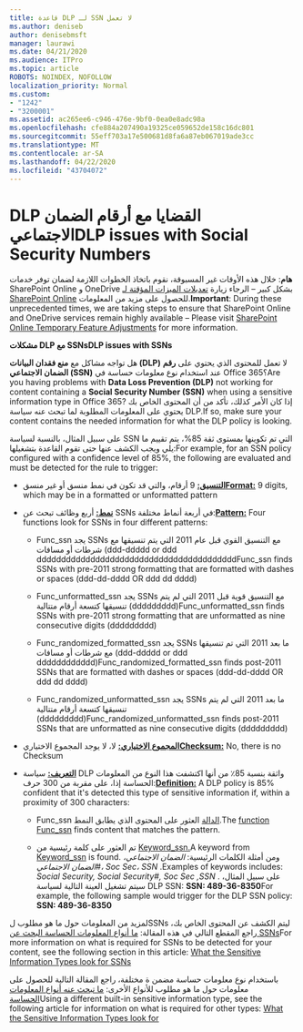 ```yaml
---
title: قاعدة DLP لـ SSN لا تعمل
ms.author: deniseb
author: denisebmsft
manager: laurawi
ms.date: 04/21/2020
ms.audience: ITPro
ms.topic: article
ROBOTS: NOINDEX, NOFOLLOW
localization_priority: Normal
ms.custom:
- "1242"
- "3200001"
ms.assetid: ac265ee6-c946-476e-9bf0-0ea0e8adc98a
ms.openlocfilehash: cfe884a207490a19325ce059652de158c16dc801
ms.sourcegitcommit: 55eff703a17e500681d8fa6a87eb067019ade3cc
ms.translationtype: MT
ms.contentlocale: ar-SA
ms.lasthandoff: 04/22/2020
ms.locfileid: "43704072"
---
```

# <a name="dlp-issues-with-social-security-numbers"></a><span data-ttu-id="20c08-102">DLP القضايا مع أرقام الضمان الاجتماعي</span><span class="sxs-lookup"><span data-stu-id="20c08-102">DLP issues with Social Security Numbers</span></span>

<span data-ttu-id="20c08-103">**هام**: خلال هذه الأوقات غير المسبوقة، نقوم باتخاذ الخطوات اللازمة لضمان توفر خدمات SharePoint Online و OneDrive بشكل كبير – الرجاء زيارة [تعديلات الميزات المؤقتة لـ SharePoint Online](https://aka.ms/ODSPAdjustments) للحصول على مزيد من المعلومات.</span><span class="sxs-lookup"><span data-stu-id="20c08-103">**Important**: During these unprecedented times, we are taking steps to ensure that SharePoint Online and OneDrive services remain highly available – Please visit [SharePoint Online Temporary Feature Adjustments](https://aka.ms/ODSPAdjustments) for more information.</span></span>

<span data-ttu-id="20c08-104">**مشكلات DLP مع SSNs**</span><span class="sxs-lookup"><span data-stu-id="20c08-104">**DLP issues with SSNs**</span></span>

<span data-ttu-id="20c08-105">هل تواجه مشاكل مع **منع فقدان البيانات (DLP)** لا تعمل للمحتوى الذي يحتوي على **رقم الضمان الاجتماعي (SSN)** عند استخدام نوع معلومات حساسة في Office 365؟</span><span class="sxs-lookup"><span data-stu-id="20c08-105">Are you having problems with **Data Loss Prevention (DLP)** not working for content containing a **Social Security Number (SSN)** when using a sensitive information type in Office 365?</span></span> <span data-ttu-id="20c08-106">إذا كان الأمر كذلك، تأكد من أن المحتوى الخاص بك يحتوي على المعلومات المطلوبة لما تبحث عنه سياسة DLP.</span><span class="sxs-lookup"><span data-stu-id="20c08-106">If so, make sure your content contains the needed information for what the DLP policy is looking.</span></span> 
  
<span data-ttu-id="20c08-107">على سبيل المثال، بالنسبة لسياسة SSN التي تم تكوينها بمستوى ثقة 85%، يتم تقييم ما يلي ويجب الكشف عنها حتى تقوم القاعدة بتشغيلها:</span><span class="sxs-lookup"><span data-stu-id="20c08-107">For example, for an SSN policy configured with a confidence level of 85%, the following are evaluated and must be detected for the rule to trigger:</span></span>
  
- <span data-ttu-id="20c08-108">**[التنسيق:](https://docs.microsoft.com/office365/securitycompliance/what-the-sensitive-information-types-look-for#format-80)** 9 أرقام، والتي قد تكون في نمط منسق أو غير منسق</span><span class="sxs-lookup"><span data-stu-id="20c08-108">**[Format:](https://docs.microsoft.com/office365/securitycompliance/what-the-sensitive-information-types-look-for#format-80)** 9 digits, which may be in a formatted or unformatted pattern</span></span>

- <span data-ttu-id="20c08-109">**[نمط:](https://msconnect.microsoft.com/https:/docs.microsoft.com/office365/securitycompliance/what-the-sensitive-information-types-look-for#pattern-80)** أربع وظائف تبحث عن SSNs في أربعة أنماط مختلفة:</span><span class="sxs-lookup"><span data-stu-id="20c08-109">**[Pattern:](https://msconnect.microsoft.com/https:/docs.microsoft.com/office365/securitycompliance/what-the-sensitive-information-types-look-for#pattern-80)** Four functions look for SSNs in four different patterns:</span></span>

  - <span data-ttu-id="20c08-110">Func_ssn يجد SSNs مع التنسيق القوي قبل عام 2011 التي يتم تنسيقها مع شرطات أو مسافات (ddd-ddddd or ddd ddddddddddddddddddddddddddddddddddddddddd</span><span class="sxs-lookup"><span data-stu-id="20c08-110">Func_ssn finds SSNs with pre-2011 strong formatting that are formatted with dashes or spaces (ddd-dd-dddd OR ddd dd dddd)</span></span>

  - <span data-ttu-id="20c08-111">Func_unformatted_ssn يجد SSNs مع التنسيق قوية قبل 2011 التي لم يتم تنسيقها كتسعة أرقام متتالية (ddddddddd)</span><span class="sxs-lookup"><span data-stu-id="20c08-111">Func_unformatted_ssn finds SSNs with pre-2011 strong formatting that are unformatted as nine consecutive digits (ddddddddd)</span></span>

  - <span data-ttu-id="20c08-112">Func_randomized_formatted_ssn يجد SSNs ما بعد 2011 التي تم تنسيقها مع شرطات أو مسافات (ddd-ddddd or ddd dddddddddddd)</span><span class="sxs-lookup"><span data-stu-id="20c08-112">Func_randomized_formatted_ssn finds post-2011 SSNs that are formatted with dashes or spaces (ddd-dd-dddd OR ddd dd dddd)</span></span>

  - <span data-ttu-id="20c08-113">Func_randomized_unformatted_ssn يجد SSNs ما بعد 2011 التي لم يتم تنسيقها كتسعة أرقام متتالية (ddddddddd)</span><span class="sxs-lookup"><span data-stu-id="20c08-113">Func_randomized_unformatted_ssn finds post-2011 SSNs that are unformatted as nine consecutive digits (ddddddddd)</span></span>

- <span data-ttu-id="20c08-114">**[المجموع الاختياري:](https://docs.microsoft.com/office365/securitycompliance/what-the-sensitive-information-types-look-for#checksum-79)** لا، لا يوجد المجموع الاختياري</span><span class="sxs-lookup"><span data-stu-id="20c08-114">**[Checksum:](https://docs.microsoft.com/office365/securitycompliance/what-the-sensitive-information-types-look-for#checksum-79)** No, there is no Checksum</span></span>

- <span data-ttu-id="20c08-115">**[التعريف:](https://docs.microsoft.com/office365/securitycompliance/what-the-sensitive-information-types-look-for#definition-80)** سياسة DLP واثقة بنسبة 85٪ من أنها اكتشفت هذا النوع من المعلومات الحساسة إذا، على مقربة من 300 حرف:</span><span class="sxs-lookup"><span data-stu-id="20c08-115">**[Definition:](https://docs.microsoft.com/office365/securitycompliance/what-the-sensitive-information-types-look-for#definition-80)** A DLP policy is 85% confident that it's detected this type of sensitive information if, within a proximity of 300 characters:</span></span>

  - <span data-ttu-id="20c08-116">Func_ssn [الدالة](https://docs.microsoft.com/office365/securitycompliance/what-the-sensitive-information-types-look-for#pattern-80) العثور على المحتوى الذي يطابق النمط.</span><span class="sxs-lookup"><span data-stu-id="20c08-116">The [function Func_ssn](https://docs.microsoft.com/office365/securitycompliance/what-the-sensitive-information-types-look-for#pattern-80) finds content that matches the pattern.</span></span>

  - <span data-ttu-id="20c08-117">تم العثور على كلمة رئيسية من [Keyword_ssn.](https://docs.microsoft.com/office365/securitycompliance/what-the-sensitive-information-types-look-for#keyword_ssn)</span><span class="sxs-lookup"><span data-stu-id="20c08-117">A keyword from [Keyword_ssn](https://docs.microsoft.com/office365/securitycompliance/what-the-sensitive-information-types-look-for#keyword_ssn) is found.</span></span> <span data-ttu-id="20c08-118">ومن أمثلة الكلمات الرئيسية: *الضمان الاجتماعي، الضمان الاجتماعي#، Soc Sec، SSN* .</span><span class="sxs-lookup"><span data-stu-id="20c08-118">Examples of keywords includes:  *Social Security, Social Security#, Soc Sec ,SSN*  .</span></span> <span data-ttu-id="20c08-119">على سبيل المثال، سيتم تشغيل العينة التالية لسياسة DLP SSN: **SSN: 489-36-8350**</span><span class="sxs-lookup"><span data-stu-id="20c08-119">For example, the following sample would trigger for the DLP SSN policy: **SSN: 489-36-8350**</span></span>
  
<span data-ttu-id="20c08-120">لمزيد من المعلومات حول ما هو مطلوب لSSNs ليتم الكشف عن المحتوى الخاص بك، راجع المقطع التالي في هذه المقالة: [ما أنواع المعلومات الحساسة البحث عن SSNs](https://docs.microsoft.com/office365/securitycompliance/what-the-sensitive-information-types-look-for#us-social-security-number-ssn)</span><span class="sxs-lookup"><span data-stu-id="20c08-120">For more information on what is required for SSNs to be detected for your content, see the following section in this article: [What the Sensitive Information Types look for SSNs](https://docs.microsoft.com/office365/securitycompliance/what-the-sensitive-information-types-look-for#us-social-security-number-ssn)</span></span>
  
<span data-ttu-id="20c08-121">باستخدام نوع معلومات حساسة مضمن ة مختلفة، راجع المقالة التالية للحصول على معلومات حول ما هو مطلوب للأنواع الأخرى: [ما تبحث عنه أنواع المعلومات الحساسة](https://docs.microsoft.com/office365/securitycompliance/what-the-sensitive-information-types-look-for)</span><span class="sxs-lookup"><span data-stu-id="20c08-121">Using a different built-in sensitive information type, see the following article for information on what is required for other types: [What the Sensitive Information Types look for](https://docs.microsoft.com/office365/securitycompliance/what-the-sensitive-information-types-look-for)</span></span>
  